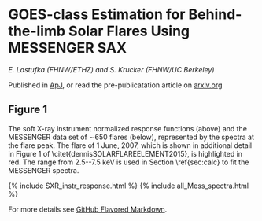 # GOES-class Estimation for Behind-the-limb Solar Flares Using MESSENGER SAX

_E. Lastufka (FHNW/ETHZ) and S. Krucker (FHNW/UC Berkeley)_

Published in [ApJ](url), or read the pre-publicatation article on [arxiv.org](test2) 

## Figure 1

The soft X-ray instrument normalized response functions (above) and the MESSENGER data set of $\sim$650 flares (below), represented by the spectra at the flare peak. The flare of 1 June, 2007, which is shown in additional detail in Figure 1 of \citet{dennisSOLARFLAREELEMENT2015}, is highlighted in red. The range from 2.5--7.5 keV is used in Section \ref{sec:calc} to fit the MESSENGER spectra.

{% include SXR_instr_response.html %}
{% include all_Mess_spectra.html %}

For more details see [GitHub Flavored Markdown](https://guides.github.com/features/mastering-markdown/).

